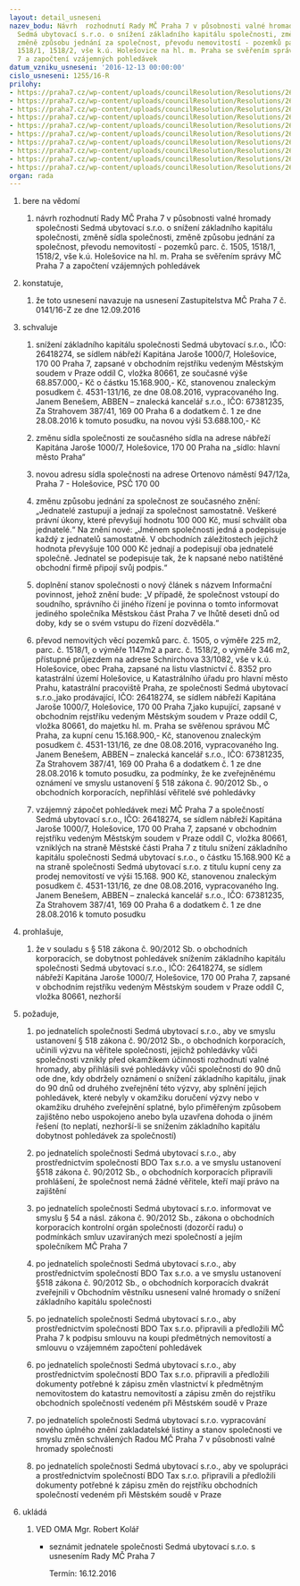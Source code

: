 ```yaml
---
layout: detail_usneseni
nazev_bodu: Návrh  rozhodnutí Rady MČ Praha 7 v působnosti valné hromady společnosti
  Sedmá ubytovací s.r.o. o snížení základního kapitálu společnosti, změně sídla společnosti,
  změně způsobu jednání za společnost, převodu nemovitostí - pozemků parc. č. 1505,
  1518/1, 1518/2, vše k.ú. Holešovice na hl. m. Praha se svěřením správy MČ Praha
  7 a započtení vzájemných pohledávek
datum_vzniku_usneseni: '2016-12-13 00:00:00'
cislo_usneseni: 1255/16-R
prilohy:
- https://praha7.cz/wp-content/uploads/councilResolution/Resolutions/26957/export/00DZ_RVH7Ukapital~146038.docx
- https://praha7.cz/wp-content/uploads/councilResolution/Resolutions/26957/export/02_RVH7Ukapital~146037.pdf
- https://praha7.cz/wp-content/uploads/councilResolution/Resolutions/26957/export/03_RVH7Ukapital~146036.pdf
- https://praha7.cz/wp-content/uploads/councilResolution/Resolutions/26957/export/04_RVH7Ukapital~146035.pdf
- https://praha7.cz/wp-content/uploads/councilResolution/Resolutions/26957/export/05_RVH7Ukapital~146034.pdf
- https://praha7.cz/wp-content/uploads/councilResolution/Resolutions/26957/export/06_RVH7Ukapital~146033.pdf
- https://praha7.cz/wp-content/uploads/councilResolution/Resolutions/26957/export/07_RVH7Ukapital~146032.pdf
- https://praha7.cz/wp-content/uploads/councilResolution/Resolutions/26957/export/08_RVH7Ukapital~146031.pdf
- https://praha7.cz/wp-content/uploads/councilResolution/Resolutions/26957/export/rozh12Sedmaubytovaci_verejna~146557.pdf
- https://praha7.cz/wp-content/uploads/councilResolution/Resolutions/26957/export/export~297143.pdf
organ: rada
---
```

<ol id="urzList" class="urzList_view"><li id="" class="urzClass1"><span name="1">bere na vědomí</span><ol class="urzOlClass"><li style="text-align: left;" id="" class="urzClass2"><span><p>návrh rozhodnutí Rady MČ Praha 7 v působnosti valné hromady společnosti Sedmá ubytovací s.r.o. o snížení základního kapitálu společnosti, změně sídla společnosti, změně způsobu jednání za společnost, převodu nemovitostí - pozemků parc. č. 1505, 1518/1, 1518/2, vše k.ú. Holešovice na hl. m. Praha se svěřením správy MČ Praha 7 a započtení vzájemných pohledávek</p></span></li></ol></li><li id="" class="urzClass1"><span name="50">konstatuje,</span><ol class="urzOlClass"><li style="text-align: left;" id="" class="urzClass2"><span><p>že toto usnesení navazuje na usnesení Zastupitelstva MČ Praha 7 č. 0141/16-Z ze dne 12.09.2016</p></span></li></ol></li><li id="" class="urzClass1"><span name="24">schvaluje</span><ol id="" class="urzOlClass"><li style="text-align: left;" id="" class="urzClass2"><span><p>snížení základního kapitálu společnosti Sedmá ubytovací s.r.o., IČO: 26418274, se sídlem nábřeží Kapitána Jaroše 1000/7, Holešovice, 170 00 Praha 7, zapsané v obchodním rejstříku vedeným Městským soudem v Praze oddíl C, vložka 80661, ze současné výše 68.857.000,- Kč o částku 15.168.900,- Kč, stanovenou znaleckým posudkem č. 4531-131/16, ze dne 08.08.2016, vypracovaného Ing. Janem Benešem, ABBEN – znalecká kancelář s.r.o., IČO: 67381235, Za Strahovem 387/41, 169 00 Praha 6 a dodatkem č. 1 ze dne 28.08.2016 k tomuto posudku, na novou výši 53.688.100,- Kč</p></span></li><li style="text-align: left;" id="" class="urzClass2"><span><p>změnu sídla společnosti ze současného sídla na adrese nábřeží Kapitána Jaroše 1000/7, Holešovice, 170 00 Praha na „sídlo: hlavní město Praha“</p></span></li><li style="text-align: left;" id="" class="urzClass2"><span><p>novou adresu sídla společnosti na adrese Ortenovo náměstí 947/12a, Praha 7 - Holešovice, PSČ 170 00</p></span></li><li style="text-align: left;" id="" class="urzClass2"><span><p>změnu způsobu jednání za společnost ze současného znění: „Jednatelé zastupují a jednají za společnost samostatně. Veškeré právní úkony, které převyšují hodnotu 100 000 Kč, musí schválit oba jednatelé.“ Na znění nové: „Jménem společnosti jedná a podepisuje každý z jednatelů samostatně. V obchodních záležitostech jejichž hodnota převyšuje 100 000 Kč jednají a podepisují oba jednatelé společně. Jednatel se podepisuje tak, že k napsané nebo natištěné obchodní firmě připojí svůj podpis.“</p></span></li><li style="text-align: left;" id="" class="urzClass2"><span><p>doplnění stanov společnosti o nový článek s názvem Informační povinnost, jehož znění bude: „V případě, že společnost vstoupí do soudního, správního či jiného řízení je povinna o tomto informovat jediného společníka Městskou část Praha 7 ve lhůtě deseti dnů od doby, kdy se o svém vstupu do řízení dozvěděla.“</p></span></li><li style="text-align: left;" id="" class="urzClass2"><span><p>převod nemovitých věcí pozemků parc. č. 1505, o výměře 225 m2, parc. č. 1518/1, o výměře 1147m2 a parc. č. 1518/2, o výměře 346 m2, přístupné průjezdem na adrese Schnirchova 33/1082, vše v k.ú. Holešovice, obec Praha, zapsané na listu vlastnictví č. 8352 pro katastrální území Holešovice, u Katastrálního úřadu pro hlavní město Prahu, katastrální pracoviště Praha, ze společnosti Sedmá ubytovací s.r.o.,jako prodávající, IČO: 26418274, se sídlem nábřeží Kapitána Jaroše 1000/7, Holešovice, 170 00 Praha 7,jako kupující, zapsané v obchodním rejstříku vedeným Městským soudem v Praze oddíl C, vložka 80661, do majetku hl. m. Praha se svěřenou správou MČ Praha, za kupní cenu 15.168.900,- Kč, stanovenou znaleckým posudkem č. 4531-131/16, ze dne 08.08.2016, vypracovaného Ing. Janem Benešem, ABBEN – znalecká kancelář s.r.o., IČO: 67381235, Za Strahovem 387/41, 169 00 Praha 6 a dodatkem č. 1 ze dne 28.08.2016 k tomuto posudku, za podmínky, že ke zveřejněnému oznámení ve smyslu ustanovení § 518 zákona č. 90/2012 Sb., o obchodních korporacích, nepřihlásí věřitelé své pohledávky</p></span></li><li style="text-align: left;" id="" class="urzClass2"><span><p>vzájemný zápočet pohledávek mezi MČ Praha 7 a společností Sedmá ubytovací s.r.o., IČO: 26418274, se sídlem nábřeží Kapitána Jaroše 1000/7, Holešovice, 170 00 Praha 7, zapsané v obchodním rejstříku vedeným Městským soudem v Praze oddíl C, vložka 80661, vzniklých na straně Městské části Praha 7 z titulu snížení základního kapitálu společnosti Sedmá ubytovací s.r.o., o částku 15.168.900 Kč a na straně společnosti Sedmá ubytovací s.r.o. z titulu kupní ceny za prodej nemovitostí ve výši 15.168. 900 Kč, stanovenou znaleckým posudkem č. 4531-131/16, ze dne 08.08.2016, vypracovaného Ing. Janem Benešem, ABBEN – znalecká kancelář s.r.o., IČO: 67381235, Za Strahovem 387/41, 169 00 Praha 6 a dodatkem č. 1 ze dne 28.08.2016 k tomuto posudku</p></span></li></ol></li><li id="" class="urzClass1"><span name="88">prohlašuje,</span><ol class="urzOlClass"><li style="text-align: left;" id="" class="urzClass2"><span><p>že v souladu s § 518 zákona č. 90/2012 Sb. o obchodních korporacích, se dobytnost pohledávek snížením základního kapitálu společnosti Sedmá ubytovací s.r.o., IČO: 26418274, se sídlem nábřeží Kapitána Jaroše 1000/7, Holešovice, 170 00 Praha 7, zapsané v obchodním rejstříku vedeným Městským soudem v Praze oddíl C, vložka 80661, nezhorší</p></span></li></ol></li><li id="" class="urzClass1"><span name="63">požaduje,</span><ol id="" class="urzOlClass"><li style="text-align: left;" id="" class="urzClass2"><span><p>po jednatelích společnosti Sedmá ubytovací s.r.o., aby ve smyslu ustanovení § 518 zákona č. 90/2012 Sb., o obchodních korporacích, učinili výzvu na věřitele společnosti, jejichž pohledávky vůči společnosti vznikly před okamžikem účinnosti rozhodnutí valné hromady, aby přihlásili své pohledávky vůči společnosti do 90 dnů ode dne, kdy obdržely oznámení o snížení základního kapitálu, jinak do 90 dnů od druhého zveřejnění této výzvy, aby splnění jejich pohledávek, které nebyly v okamžiku doručení výzvy nebo v okamžiku druhého zveřejnění splatné, bylo přiměřeným způsobem zajištěno nebo uspokojeno anebo byla uzavřena dohoda o jiném řešení (to neplatí, nezhorší-li se snížením základního kapitálu dobytnost pohledávek za společností)<br></p></span></li><li style="text-align: left;" id="" class="urzClass2"><span><p>po jednatelích společnosti Sedmá ubytovací s.r.o., aby prostřednictvím společností BDO Tax s.r.o. a ve smyslu ustanovení §518 zákona č. 90/2012 Sb., o obchodních korporacích připravili prohlášení, že společnost nemá žádné věřitele, kteří mají právo na zajištění</p></span></li><li style="text-align: left;" id="" class="urzClass2"><span><p>po jednatelích společnosti Sedmá ubytovací s.r.o.&nbsp;informovat ve smyslu § 54 a násl. zákona č. 90/2012 Sb., zákona o obchodních korporacích kontrolní orgán společnosti (dozorčí radu) o podmínkách smluv uzavíraných mezi společností a jejím společníkem MČ Praha 7</p></span></li><li style="text-align: left;" id="" class="urzClass2"><span><p>po jednatelích společnosti Sedmá ubytovací s.r.o., aby prostřednictvím společností BDO Tax s.r.o. a ve smyslu ustanovení §518 zákona č. 90/2012 Sb., o obchodních korporacích dvakrát zveřejnili v Obchodním věstníku usnesení valné hromady o snížení základního kapitálu společnosti</p></span></li><li style="text-align: left;" id="" class="urzClass2"><span><p>po jednatelích společnosti Sedmá ubytovací s.r.o., aby prostřednictvím společností BDO Tax s.r.o. připravili a předložili MČ Praha 7 k podpisu smlouvu na koupi předmětných nemovitostí a smlouvu o vzájemném započtení pohledávek</p></span></li><li style="text-align: left;" id="" class="urzClass2"><span><p>po jednatelích společnosti Sedmá ubytovací s.r.o., aby prostřednictvím společností BDO Tax s.r.o. připravili a předložili dokumenty potřebné k zápisu změn vlastnictví k předmětným nemovitostem do katastru nemovitostí a zápisu změn do rejstříku obchodních společností vedeném při Městském soudě v Praze</p></span></li><li style="text-align: left;" id="" class="urzClass2"><span><p>po jednatelích společnosti Sedmá ubytovací s.r.o. vypracování nového úplného znění zakladatelské listiny a stanov společnosti ve smyslu změn schválených Radou MČ Praha 7 v působnosti valné hromady společnosti</p></span></li><li style="text-align: left;" id="" class="urzClass2"><span><p>po jednatelích společnosti Sedmá ubytovací s.r.o., aby ve spolupráci a prostřednictvím společností BDO Tax s.r.o. připravili a předložili dokumenty potřebné k zápisu změn do rejstříku obchodních společností vedeném při Městském soudě v Praze</p></span></li></ol></li><li class="urzClass1" id="urzUkoly"><span name="1">ukládá</span><ol class="urzOlClass"><li class="urzClass2"><span><p>VED OMA Mgr. Robert Kolář</p></span><ul class="urzUlClass"><li class="urzClass3"><span><p>seznámit jednatele společnosti Sedmá ubytovací s.r.o. s usnesením Rady MČ Praha 7</p></span><span class="urzUkolTermin">  Termín:&nbsp;16.12.2016</span></li></ul></li></ol></li></ol>